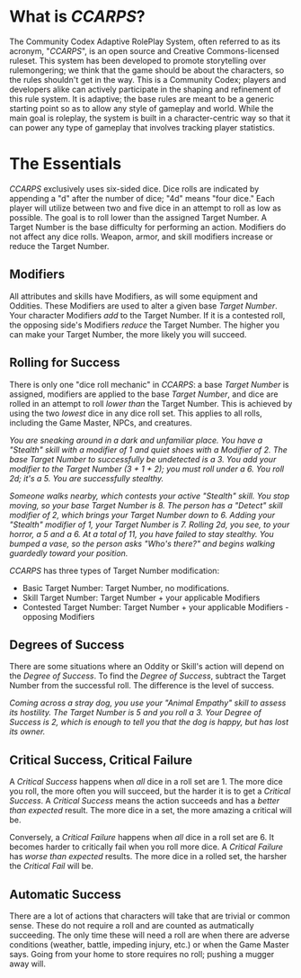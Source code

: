 # What is *CCARPS*? #
The Community Codex Adaptive RolePlay System, often referred to as its acronym, "*CCARPS*", is an open source and Creative Commons-licensed ruleset. This system has been developed to promote storytelling over rulemongering; we think that the game should be about the characters, so the rules shouldn't get in the way. This is a Community Codex; players and developers alike can actively participate in the shaping and refinement of this rule system. It is adaptive; the base rules are meant to be a generic starting point so as to allow any style of gameplay and world. While the main goal is roleplay, the system is built in a character-centric way so that it can power any type of gameplay that involves tracking player statistics.

# The Essentials #
*CCARPS* exclusively uses six-sided dice. Dice rolls are indicated by appending a "d" after the number of dice; "4d" means "four dice." Each player will utilize between two and five dice in an attempt to roll as low as possible. The goal is to roll lower than the assigned Target Number. A Target Number is the base difficulty for performing an action. Modifiers do not affect any dice rolls. Weapon, armor, and skill modifiers increase or reduce the Target Number.

## Modifiers ##
All attributes and skills have Modifiers, as will some equipment and Oddities. These Modifiers are used to alter a given base *Target Number*. Your character Modifiers *add* to the Target Number. If it is a contested roll, the opposing side's Modifiers *reduce* the Target Number. The higher you can make your Target Number, the more likely you will succeed.

## Rolling for Success ##
There is only one "dice roll mechanic" in *CCARPS*: a base *Target Number* is assigned, modifiers are applied to the base *Target Number*, and dice are rolled in an attempt to roll *lower than* the Target Number. This is achieved by using the two *lowest* dice in any dice roll set. This applies to all rolls, including the Game Master, NPCs, and creatures.

*You are sneaking around in a dark and unfamiliar place. You have a "Stealth" skill with a modifier of 1 and quiet shoes with a Modifier of 2. The base Target Number to successfully be undetected is a 3. You add your modifier to the Target Number (3 + 1 + 2); you must roll under a 6. You roll 2d; it's a 5. You are successfully stealthy.*

*Someone walks nearby, which contests your active "Stealth" skill. You stop moving, so your base Target Number is 8. The person has a "Detect" skill modifier of 2, which brings your Target Number down to 6. Adding your "Stealth" modifier of 1, your Target Number is 7. Rolling 2d, you see, to your horror, a 5 and a 6. At a total of 11, you have failed to stay stealthy. You bumped a vase, so the person asks "Who's there?" and begins walking guardedly toward your position.*

*CCARPS* has three types of Target Number modification:

* Basic Target Number: Target Number, no modifications.
* Skill Target Number: Target Number + your applicable Modifiers
* Contested Target Number: Target Number + your applicable Modifiers - opposing Modifiers

## Degrees of Success ##
There are some situations where an Oddity or Skill's action will depend on the *Degree of Success*. To find the *Degree of Success*, subtract the Target Number from the successful roll. The difference is the level of success.

*Coming across a stray dog, you use your "Animal Empathy" skill to assess its hostility. The Target Number is 5 and you roll a 3. Your *Degree of Success* is 2, which is enough to tell you that the dog is happy, but has lost its owner.*

## Critical Success, Critical Failure ##
A *Critical Success* happens when *all* dice in a roll set are 1. The more dice you roll, the more often you will succeed, but the harder it is to get a *Critical Success*. A *Critical Success* means the action succeeds and has a *better than expected* result. The more dice in a set, the more amazing a critical will be.

Conversely, a *Critical Failure* happens when *all* dice in a roll set are 6. It becomes harder to critically fail when you roll more dice. A *Critical Failure* has *worse than expected* results. The more dice in a rolled set, the harsher the *Critical Fail* will be.

## Automatic Success ##
There are a lot of actions that characters will take that are trivial or common sense. These do not require a roll and are counted as autmatically succeeding. The only time these will need a roll are when there are adverse conditions (weather, battle, impeding injury, etc.) or when the Game Master says. Going from your home to store requires no roll; pushing a mugger away will.

